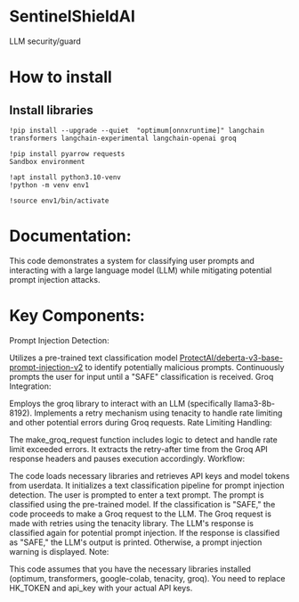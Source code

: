 # SentinelShieldAI
LLM security/guard

# How to install

## Install libraries

```
!pip install --upgrade --quiet  "optimum[onnxruntime]" langchain transformers langchain-experimental langchain-openai groq

!pip install pyarrow requests
Sandbox environment

!apt install python3.10-venv
!python -m venv env1

!source env1/bin/activate
```

# Documentation:

This code demonstrates a system for classifying user prompts and interacting with a large language model (LLM) while mitigating potential prompt injection attacks.

# Key Components:

Prompt Injection Detection:

Utilizes a pre-trained text classification model [ProtectAI/deberta-v3-base-prompt-injection-v2](https://huggingface.co/protectai/deberta-v3-base-prompt-injection-v2) to identify potentially malicious prompts.
Continuously prompts the user for input until a "SAFE" classification is received.
Groq Integration:

Employs the groq library to interact with an LLM (specifically llama3-8b-8192).
Implements a retry mechanism using tenacity to handle rate limiting and other potential errors during Groq requests.
Rate Limiting Handling:

The make_groq_request function includes logic to detect and handle rate limit exceeded errors.
It extracts the retry-after time from the Groq API response headers and pauses execution accordingly.
Workflow:

The code loads necessary libraries and retrieves API keys and model tokens from userdata.
It initializes a text classification pipeline for prompt injection detection.
The user is prompted to enter a text prompt.
The prompt is classified using the pre-trained model.
If the classification is "SAFE," the code proceeds to make a Groq request to the LLM.
The Groq request is made with retries using the tenacity library.
The LLM's response is classified again for potential prompt injection.
If the response is classified as "SAFE," the LLM's output is printed. Otherwise, a prompt injection warning is displayed.
Note:

This code assumes that you have the necessary libraries installed (optimum, transformers, google-colab, tenacity, groq).
You need to replace HK_TOKEN and api_key with your actual API keys.
